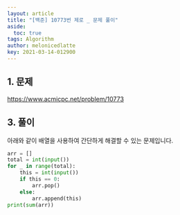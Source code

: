 ```yaml
---
layout: article
title: "[백준] 10773번 제로 _ 문제 풀이"
aside:
  toc: true
tags: Algorithm 
author: melonicedlatte
key: 2021-03-14-012900
---  
```


## 1. 문제

https://www.acmicpc.net/problem/10773

## 3. 풀이

아래와 같이 배열을 사용하여 간단하게 해결할 수 있는 문제입니다.

~~~python
arr = []
total = int(input())
for _ in range(total):
    this = int(input())
    if this == 0:
        arr.pop()
    else:
        arr.append(this)
print(sum(arr))
~~~